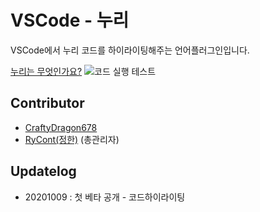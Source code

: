 # VSCode - 누리
VSCode에서 누리 코드를 하이라이팅해주는 언어플러그인입니다.

[누리는 무엇인가요?](https://github.com/suhdonghwi/nuri)
![코드 실행 테스트](https://i.imgur.com/75eMM1X.png)

## Contributor
- [CraftyDragon678](https://github.com/CraftyDragon678)
- [RyCont(정한)](https://github.com/rycont) (총관리자)

## Updatelog
- 20201009 : 첫 베타 공개 - 코드하이라이팅
